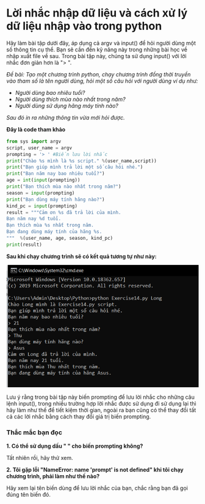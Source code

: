 # Lời nhắc nhập dữ liệu và cách xử lý dữ liệu nhập vào trong python #

Hãy làm bài tập dưới đây, áp dụng cả argv và input() để hỏi người dùng một số thông tin cụ thể. Bạn sẽ cần đến kỹ năng này trong những bài học về nhập xuất file về sau. Trong bài tập này, chúng ta sử dụng input() với lời nhắc đơn giản hơn là "> ".

*Đề bài: Tạo một chương trình python, chạy chương trình đồng thời truyền vào tham số là tên người dùng, hỏi một số câu hỏi với người dùng ví dụ như:*
  - *Người dùng bao nhiêu tuổi?*
  - *Người dùng thích mùa nào nhất trong năm?*
  - *Người dùng sử dụng hãng máy tính nào?*

*Sau đó in ra những thông tin vừa mới hỏi được.*

**Đây là code tham khảo**

```python
from sys import argv
script, user_name = argv
prompting = '> ' #Biến lưu lời nhắc
print("Chào %s mình là %s script." %(user_name,script))
print("Bạn giúp mình trả lời một số câu hỏi nhé.")
print("Bạn năm nay bao nhiêu tuổi?")
age = int(input(prompting))
print("Bạn thích mùa nào nhất trong năm?")
season = input(prompting)
print("Bạn dùng máy tính hãng nào?")
kind_pc = input(prompting)
result = """Cảm ơn %s đã trả lời của mình.
Bạn năm nay %d tuổi.
Bạn thích mùa %s nhất trong năm.
Bạn đang dùng máy tính của hãng %s.
"""  %(user_name, age, season, kind_pc)
print(result)
```

**Sau khi chạy chương trình sẽ có kết quả tương tự như này:**

![picture alt](./image/1.PNG)

Lưu ý rằng trong bài tập này biến prompting để lưu lời nhắc cho những câu lệnh input(), trong nhiều trường hợp lời nhắc được sử dụng đi sử dụng lại thì hãy làm như thế để tiết kiệm thời gian, ngoài ra bạn cũng có thể thay đổi tất cả các lời nhắc bằng cách thay đổi giá trị biến prompting.

### Thắc mắc bạn đọc ###

**1. Có thể sử dụng dấu " " cho biến prompting không?**

  Tất nhiên rồi, hãy thử xem.

**2. Tôi gặp lỗi "NameError: name 'prompt' is not defined" khi tôi chạy chương trình, phải làm như thế nào?**

  Hãy xem lại tên biến dùng để lưu lời nhắc của bạn, chắc rằng bạn đã gọi đúng tên biến đó.
